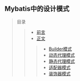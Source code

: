Mybatis中的设计模式
-------
> 目录  
>> * [前言]()  
>> * [正文]()  
>>> * [Builder模式]()  
>>> * [动态代理模式]()  
>>> * [静态代理模式]()  
>>> * [适配器模式]()    
>>> * [装饰器模式]()    